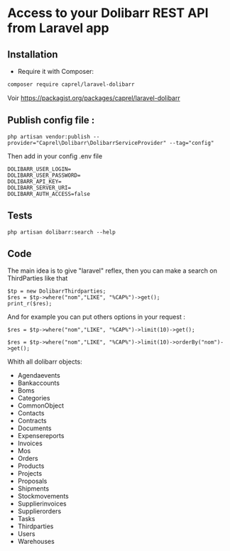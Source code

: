 # Access to your Dolibarr REST API from Laravel app

## Installation

- Require it with Composer:

```bash
composer require caprel/laravel-dolibarr
```

Voir https://packagist.org/packages/caprel/laravel-dolibarr

## Publish config file :


```
php artisan vendor:publish --provider="Caprel\Dolibarr\DolibarrServiceProvider" --tag="config"
```

Then add in your config .env file 

```
DOLIBARR_USER_LOGIN=
DOLIBARR_USER_PASSWORD=
DOLIBARR_API_KEY=
DOLIBARR_SERVER_URI=
DOLIBARR_AUTH_ACCESS=false
```

## Tests

```
php artisan dolibarr:search --help
```

## Code

The main idea is to give "laravel" reflex, then you can make a search on ThirdParties like that

```
$tp = new DolibarrThirdparties;
$res = $tp->where("nom","LIKE", "%CAP%")->get();
print_r($res);
```

And for example you can put others options in your request :

```
$res = $tp->where("nom","LIKE", "%CAP%")->limit(10)->get();
```

```
$res = $tp->where("nom","LIKE", "%CAP%")->limit(10)->orderBy("nom")->get();
```

Whith all dolibarr objects:
 * Agendaevents
 * Bankaccounts
 * Boms
 * Categories
 * CommonObject
 * Contacts
 * Contracts
 * Documents
 * Expensereports
 * Invoices
 * Mos
 * Orders
 * Products
 * Projects
 * Proposals
 * Shipments
 * Stockmovements
 * Supplierinvoices
 * Supplierorders
 * Tasks
 * Thirdparties
 * Users
 * Warehouses
